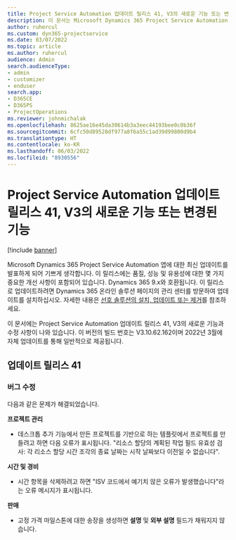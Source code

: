 ```yaml
---
title: Project Service Automation 업데이트 릴리스 41, V3의 새로운 기능 또는 변경된 기능
description: 이 문서는 Microsoft Dynamics 365 Project Service Automation 업데이트 릴리스 41, V3에서 사용할 수 있는 기능 및 수정 사항을 나열합니다.
author: ruhercul
ms.custom: dyn365-projectservice
ms.date: 03/07/2022
ms.topic: article
ms.author: ruhercul
audience: Admin
search.audienceType:
- admin
- customizer
- enduser
search.app:
- D365CE
- D365PS
- ProjectOperations
ms.reviewer: johnmichalak
ms.openlocfilehash: 8625ae16e45da30614b3a3eec44193bee0c0b36f
ms.sourcegitcommit: 6cfc50d89528df977a8f6a55c1ad39d99800d9b4
ms.translationtype: HT
ms.contentlocale: ko-KR
ms.lasthandoff: 06/03/2022
ms.locfileid: "8930556"
---
```

# <a name="whats-new-or-changed-in-project-service-automation-update-release-41-v3"></a>Project Service Automation 업데이트 릴리스 41, V3의 새로운 기능 또는 변경된 기능

[!include [banner](../includes/psa-now-project-operations.md)]

Microsoft Dynamics 365 Project Service Automation 앱에 대한 최신 업데이트를 발표하게 되어 기쁘게 생각합니다. 이 릴리스에는 품질, 성능 및 유용성에 대한 몇 가지 중요한 개선 사항이 포함되어 있습니다. Dynamics 365 9.x와 호환됩니다. 이 릴리스로 업데이트하려면 Dynamics 365 온라인 솔루션 페이지의 관리 센터를 방문하여 업데이트를 설치하십시오. 자세한 내용은 [선호 솔루션의 설치, 업데이트 또는 제거](/power-platform/admin/install-remove-preferred-solution)를 참조하세요.

이 문서에는 Project Service Automation 업데이트 릴리스 41, V3의 새로운 기능과 수정 사항이 나와 있습니다. 이 버전의 빌드 번호는 V3.10.62.162이며 2022년 3월에 자체 업데이트를 통해 일반적으로 제공됩니다.

## <a name="update-release-41"></a>업데이트 릴리스 41

### <a name="bug-fixes"></a>버그 수정

다음과 같은 문제가 해결되었습니다.

**프로젝트 관리**
- 데스크톱 추가 기능에서 만든 프로젝트를 기반으로 하는 템플릿에서 프로젝트를 만들려고 하면 다음 오류가 표시됩니다. "리소스 할당의 계획된 작업 필드 유효성 검사: 각 리소스 할당 시간 조각의 종료 날짜는 시작 날짜보다 이전일 수 없습니다".

**시간 및 경비**
- 시간 항목을 삭제하려고 하면 "ISV 코드에서 예기치 않은 오류가 발생했습니다"라는 오류 메시지가 표시됩니다.

**판매**
- 고정 가격 마일스톤에 대한 송장을 생성하면 **설명** 및 **외부 설명** 필드가 채워지지 않습니다. 
